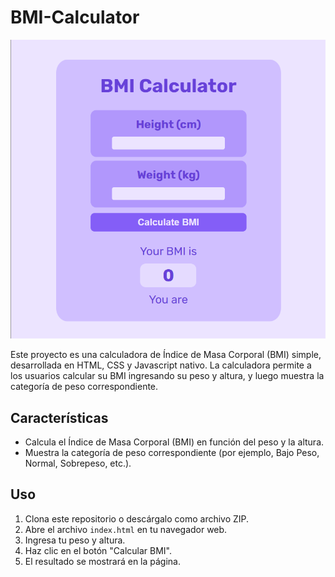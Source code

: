 # BMI-Calculator

![Calculadora BMI](https://github.com/FrankmDev/BMI-Calculator/blob/c5575bb1cc999121b5dd0aa501f0ae3e001a2abe/BMI-Calculator.png)

Este proyecto es una calculadora de Índice de Masa Corporal (BMI) simple, desarrollada en HTML, CSS y Javascript nativo. La calculadora permite a los usuarios calcular su BMI ingresando su peso y altura, y luego muestra la categoría de peso correspondiente.


## Características

- Calcula el Índice de Masa Corporal (BMI) en función del peso y la altura.
- Muestra la categoría de peso correspondiente (por ejemplo, Bajo Peso, Normal, Sobrepeso, etc.).

## Uso

1. Clona este repositorio o descárgalo como archivo ZIP.
2. Abre el archivo `index.html` en tu navegador web.
3. Ingresa tu peso y altura.
4. Haz clic en el botón "Calcular BMI".
5. El resultado se mostrará en la página.

